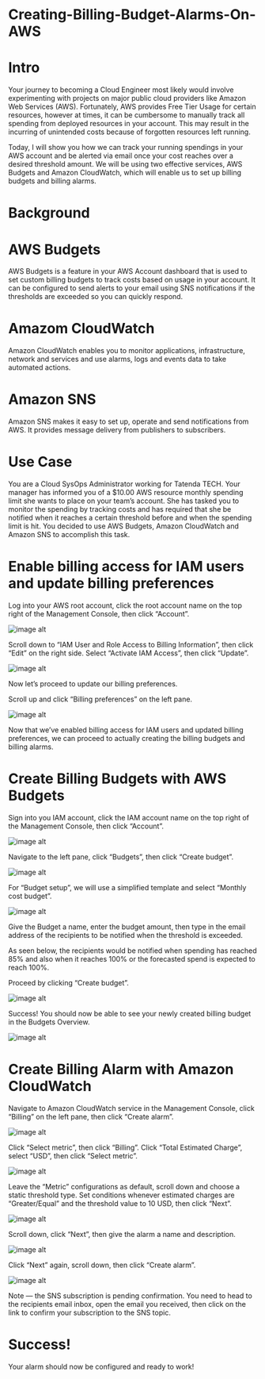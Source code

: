 # Creating-Billing-Budget-Alarms-On-AWS

# Intro
Your journey to becoming a Cloud Engineer most likely would involve experimenting with projects on major public cloud providers like Amazon Web Services (AWS). Fortunately, AWS provides Free Tier Usage for certain resources, however at times, it can be cumbersome to manually track all spending from deployed resources in your account. This may result in the incurring of unintended costs because of forgotten resources left running.

Today, I will show you how we can track your running spendings in your AWS account and be alerted via email once your cost reaches over a desired threshold amount. We will be using two effective services, AWS Budgets and Amazon CloudWatch, which will enable us to set up billing budgets and billing alarms.

# Background 

# AWS Budgets 
AWS Budgets is a feature in your AWS Account dashboard that is used to set custom billing budgets to track costs based on usage in your account. It can be configured to send alerts to your email using SNS notifications if the thresholds are exceeded so you can quickly respond.

# Amazom CloudWatch 
Amazon CloudWatch enables you to monitor applications, infrastructure, network and services and use alarms, logs and events data to take automated actions.

# Amazon SNS 
Amazon SNS makes it easy to set up, operate and send notifications from AWS. It provides message delivery from publishers to subscribers.

# Use Case
You are a Cloud SysOps Administrator working for Tatenda TECH. Your manager has informed you of a $10.00 AWS resource monthly spending limit she wants to place on your team’s account. She has tasked you to monitor the spending by tracking costs and has required that she be notified when it reaches a certain threshold before and when the spending limit is hit. You decided to use AWS Budgets, Amazon CloudWatch and Amazon SNS to accomplish this task.

# Enable billing access for IAM users and update billing preferences
Log into your AWS root account, click the root account name on the top right of the Management Console, then click “Account”.

![image alt](https://github.com/Tatenda-Prince/Creating-Billing-Budget-Alarms-On-AWS/blob/a6f2c49a61e6e7bb220d23eede4d19df078cd396/Screenshot%202024-12-16%20165338.png)

Scroll down to “IAM User and Role Access to Billing Information”, then click “Edit” on the right side. Select “Activate IAM Access”, then click “Update”.

![image alt](https://github.com/Tatenda-Prince/Creating-Billing-Budget-Alarms-On-AWS/blob/90f090e5cbcf5e3bf67b7cdf8e6d174c7f52e6a0/Screenshot%202024-12-16%20165526.png) 

Now let’s proceed to update our billing preferences.

Scroll up and click “Billing preferences” on the left pane.

![image alt](https://github.com/Tatenda-Prince/Creating-Billing-Budget-Alarms-On-AWS/blob/f2f1fefee7314e01871167ae94c6de3fa28b94a8/Screenshot%202024-12-16%20165730.png)

Now that we’ve enabled billing access for IAM users and updated billing preferences, we can proceed to actually creating the billing budgets and billing alarms.

# Create Billing Budgets with AWS Budgets

Sign into you IAM account, click the IAM account name on the top right of the Management Console, then click “Account”.

![image alt](https://github.com/Tatenda-Prince/Creating-Billing-Budget-Alarms-On-AWS/blob/a6f2c49a61e6e7bb220d23eede4d19df078cd396/Screenshot%202024-12-16%20165338.png) 

Navigate to the left pane, click “Budgets”, then click “Create budget”.

![image alt](https://github.com/Tatenda-Prince/Creating-Billing-Budget-Alarms-On-AWS/blob/bf41055d437eb9bc49e68463dcf46a9764026e40/Screenshot%202024-12-16%20170300.png) 

For “Budget setup”, we will use a simplified template and select “Monthly cost budget”.

![image alt](https://github.com/Tatenda-Prince/Creating-Billing-Budget-Alarms-On-AWS/blob/7d8b2388d3d00e5abd589694fdec42055d62ea8d/Screenshot%202024-12-16%20170710.png)

Give the Budget a name, enter the budget amount, then type in the email address of the recipients to be notified when the threshold is exceeded.

As seen below, the recipients would be notified when spending has reached 85% and also when it reaches 100% or the forecasted spend is expected to reach 100%.

Proceed by clicking “Create budget”.

![image alt](https://github.com/Tatenda-Prince/Creating-Billing-Budget-Alarms-On-AWS/blob/d5cdaa41825ee2068c240505a429610c9bfc5e10/Screenshot%202024-12-16%20170812.png)

Success!
You should now be able to see your newly created billing budget in the Budgets Overview.

![image alt](https://github.com/Tatenda-Prince/Creating-Billing-Budget-Alarms-On-AWS/blob/c51c6354f0c864a4b368004a8dfecfb48e0bfaab/Screenshot%202024-12-16%20170910.png)

# Create Billing Alarm with Amazon CloudWatch
Navigate to Amazon CloudWatch service in the Management Console, click “Billing” on the left pane, then click “Create alarm”.

![image alt](https://github.com/Tatenda-Prince/Creating-Billing-Budget-Alarms-On-AWS/blob/fd2299c42341ec17c5296649ee98cc1816bb7a5e/Screenshot%202024-12-16%20171102.png)

Click “Select metric”, then click “Billing”. Click “Total Estimated Charge”, select “USD”, then click “Select metric”.

![image alt](https://github.com/Tatenda-Prince/Creating-Billing-Budget-Alarms-On-AWS/blob/acb95ce741ec09823a794fbdc2a8dddf66e96bc6/Screenshot%202024-12-16%20171449.png)

Leave the “Metric” configurations as default, scroll down and choose a static threshold type. Set conditions whenever estimated charges are “Greater/Equal” and the threshold value to 10 USD, then click “Next”.

![image alt](https://github.com/Tatenda-Prince/Creating-Billing-Budget-Alarms-On-AWS/blob/fa10a7369106ca094af5ba854491d1ec43ffd435/Screenshot%202024-12-16%20171457.png)

Scroll down, click “Next”, then give the alarm a name and description.

![image alt](https://github.com/Tatenda-Prince/Creating-Billing-Budget-Alarms-On-AWS/blob/13c581d673e1ae0cf365681b3566e279376a7bea/Screenshot%202024-12-16%20171857.png)

Click “Next” again, scroll down, then click “Create alarm”.

![image alt](https://github.com/Tatenda-Prince/Creating-Billing-Budget-Alarms-On-AWS/blob/5b947de6b65f5a825bad9fdf2e6703ec3ed5bfde/Screenshot%202024-12-16%20172421.png)

Note — the SNS subscription is pending confirmation. You need to head to the recipients email inbox, open the email you received, then click on the link to confirm your subscription to the SNS topic.

# Success!
Your alarm should now be configured and ready to work!















